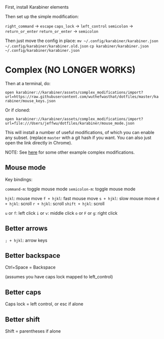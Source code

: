 First, install Karabiner elements

Then set up the simple modification:

`right_command` -> `escape`
`caps_lock` -> `left_control`
`semicolon` -> `return_or_enter`
`return_or_enter` -> `semicolon`

Then just move the config in place:
`mv ~/.config/karabiner/karabiner.json ~/.config/karabiner/karabiner.old.json`
`cp karabiner/karabiner.json ~/.config/karabiner/karabiner.json`

# Complex (NO LONGER WORKS)

Then at a terminal, do:

`open karabiner://karabiner/assets/complex_modifications/import?url=https://raw.githubusercontent.com/wuthefwasthat/dotfiles/master/karabiner/mouse_keys.json`

Or if cloned:

`open karabiner://karabiner/assets/complex_modifications/import?url=file:///Users/jeffwu/dotfiles/karabiner/mouse_mode.json`

This will install a number of useful modifications, of which you can enable any subset.
(replace `master` with a git hash if you want.  You can also just open the link directly in Chrome).

NOTE: See [here](https://pqrs.org/osx/karabiner/complex_modifications/) for some other example complex modifications.

## Mouse mode

Key bindings:

`command-m`: toggle mouse mode
`semicolon-m`: toggle mouse mode

`hjkl`: mouse move
`f + hjkl`: fast mouse move
`s + hjkl`: slow mouse move
`d + hjkl`: scroll
`r + hjkl`: scroll
`shift + hjkl`: scroll

`u` or `f`: left click
`i` or `v`: middle click
`o` or `F` or `g`: right click

## Better arrows

`; + hjkl`: arrow keys

## Better backspace

Ctrl+Space = Backspace

(assumes you have caps lock mapped to left_control)

## Better caps

Caps lock = left control, or esc if alone

## Better shift

Shift = parentheses if alone
